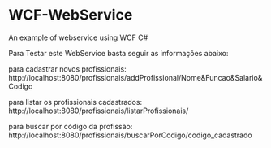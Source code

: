 # WCF-WebService
An example of webservice using WCF C# 

Para Testar este WebService basta seguir as informações abaixo:

para cadastrar novos profissionais: 
http://localhost:8080/profissionais/addProfissional/Nome&Funcao&Salario&Codigo

para listar os profissionais cadastrados:
http://localhost:8080/profissionais/listarProfissionais/

para buscar por código da profissão:
http://localhost:8080/profissionais/buscarPorCodigo/codigo_cadastrado
